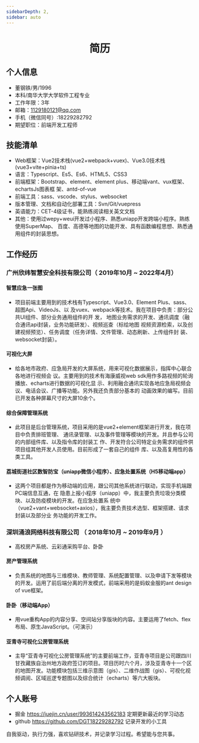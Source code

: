 ```yaml
---
sidebarDepth: 2,
sidebar: auto
---
```

 
 <center>
     <h1>简历</h1>
 </center>




## 个人信息 

* 董钢铁/男/1996
* 本科/南华大学大学软件工程专业
* 工作年限：3年
* 邮箱：1129180121@qq.com
* 手机（微信同号）:18229282792
* 期望职位：前端开发工程师

## 技能清单

* Web框架：Vue2技术栈(vue2+webpack+vuex)、Vue3.0技术栈(vue3+vite+pinia+ts)
* 语言：Typescript、Es5、Es6、HTML5、CSS3
* 前端框架：Bootstrap、element、element plus、移动端vant、vux框架、echartsJs图表框
  架、antd-of-vue
* 前端工具：sass、vscode、stylus、websocket
* 版本管理、文档和自动化部署工具：Svn/Git/vuepress
* 英语能力：CET-4级证书，能熟练阅读相关英文文档
* 其他：使用过wepy+weui开发过小程序、熟悉uniapp开发跨端小程序。熟练使用SuperMap、
  百度、高德等地图的功能开发、具有函数编程思想、熟悉通用组件的封装思想。


## 工作经历

### 广州欣纬智慧安全科技有限公司（ 2019年10月 ~ 2022年4月）

#### 智慧应急一张图

* 项目前端主要用到的技术栈有Typescript、Vue3.0、Element Plus、sass、超图Api、VideoJs、以
及vuex、webpack等技术。我在项目中负责：部分公共UI组件、部分业务通用组件的开
发， 地图业务需求的开发、通讯调度（融合通讯api封装，业务功能研发）、视频巡查（标绘地图
视频资源检索，以及创建视频预览）、任务调度（任务详情、文件管理、动态刷新、上传组件封
装、 websocket封装）。

#### 可视化大屏

* 给各地市政府、应急局开发的大屏系统，用来可视化数据展示，指挥中心联合各地进行视频会
议。主要用到的技术有海康威视web sdk用作多路视频的轮询播放、echarts进行数据的可视化显
示、利用融合通讯实现各地应急局视频会议、电话会议、广播等功能。另外我还负责部分基本的
动画效果的编写。目前已开发各种屏幕尺寸的大屏10余个。

#### 综合保障管理系统

* 此项目是后台管理系统，项目采用的是vue2+element框架进行开发，我在项目中负责排班管理、
通讯录管理、以及事件管理等模块的开发。并且参与公司的内部组件库、以及指令库的封装工
作、开发符合公司特定业务需求的组件供项目组其他开发人员使用。目前形成了一套自己的组件
库、以及高复用性的各类工具。

#### 荔城街道社区数智防宝（uniapp微信小程序）、应急处置系统（H5移动端app）

* 这两个项目都是作为移动端的应用，跟公司其他系统进行联动，实现手机端跟PC端信息互通，在
隐患上报小程序（uniapp）中，我主要负责垃圾分类模块、以及防疫模块的开发。在应急处置系
统中（vue2+vant+websocket+axios），我主要负责技术选型、框架搭建、请求封装以及部分业
务功能的开发工作。

### 深圳涌浪网络科技有限公司 （ 2018年10月 ~ 2019年9月 ）

* 高校房产系统、云彩通采购平台、卧卧
#### 房产管理系统
* 负责系统的地图与三维模块、教师管理、系统配置管理、以及申请下发等模块的开发。运用了前后端分离的开发模式，前端采用的是蚂蚁金服的ant design of vue框架。
#### 卧卧（移动端App）
* 用vue重构App的内容分享、空间站分享版块的内容。主要运用了fetch、flex布局、原生JavaScript。（可演示）
#### 亚青寺可视化公房管理系统
* 主导“亚青寺可视化公房管理系统”的主要前端工作，亚青寺项目是公司跟四川甘孜藏族自治州地方政府签订的项目。项目历时六个月，涉及亚青寺十一个区的地图开发。功能模块包括三维示意图（gis）、二维作战图（gis）、可视化视频调阅、区域巡逻专题图以及综合统计（echarts）等六大板块。
## 个人账号 
* 掘金  https://juejin.cn/user/993614243562183 定期更新最近的学习动态
* github https://github.com/DGT18229282792 记录开发的小工具

自我驱动，执行力强，喜欢钻研技术，并记录学习过程。希望能与您共事。
